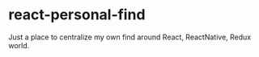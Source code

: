 # react-personal-find
Just a place to centralize my own find around React, ReactNative, Redux world.
